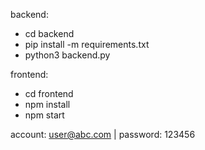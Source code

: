 backend:

- cd backend
- pip install -m requirements.txt
- python3 backend.py

frontend:

- cd frontend
- npm install
- npm start

account:
user@abc.com | password: 123456
